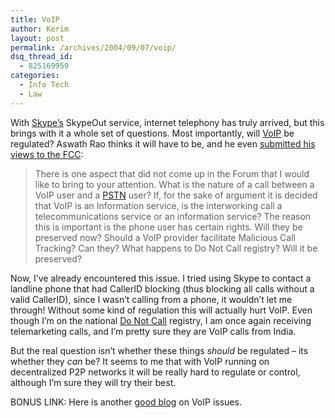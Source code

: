 ```yaml
---
title: VoIP
author: Kerim
layout: post
permalink: /archives/2004/09/07/voip/
dsq_thread_id:
  - 825169959
categories:
  - Info Tech
  - Law
---
```

With <a href="http://test.oxus.net/archives/2004/09/05/skype/" onclick="_gaq.push(['_trackEvent', 'outbound-article', 'http://test.oxus.net/archives/2004/09/05/skype/', 'Skype&#8217;s']);" >Skype&#8217;s</a> SkypeOut service, internet telephony has truly arrived, but this brings with it a whole set of questions. Most importantly, will <a href="http://www.google.com/search?q=define:voip" onclick="_gaq.push(['_trackEvent', 'outbound-article', 'http://www.google.com/search?q=define:voip', 'VoIP']);" >VoIP</a> be regulated? Aswath Rao thinks it will have to be, and he even <a href="http://www.mocaedu.com/mt/archives/000054.html" onclick="_gaq.push(['_trackEvent', 'outbound-article', 'http://www.mocaedu.com/mt/archives/000054.html', 'submitted his views to the FCC']);" >submitted his views to the FCC</a>:

> There is one aspect that did not come up in the Forum that I would like to bring to your attention. What is the nature of a call between a VoIP user and a <a href="http://www.google.com/search?q=define:PSTN" onclick="_gaq.push(['_trackEvent', 'outbound-article', 'http://www.google.com/search?q=define:PSTN', 'PSTN']);" >PSTN</a> user? If, for the sake of argument it is decided that VoIP is an Information service, is the interworking call a telecommunications service or an information service? The reason this is important is the phone user has certain rights. Will they be preserved now? Should a VoIP provider facilitate Malicious Call Tracking? Can they? What happens to Do Not Call registry? Will it be preserved?

Now, I&#8217;ve already encountered this issue. I tried using Skype to contact a landline phone that had CallerID blocking (thus blocking all calls without a valid CallerID), since I wasn&#8217;t calling from a phone, it wouldn&#8217;t let me through! Without some kind of regulation this will actually hurt VoIP. Even though I&#8217;m on the national <a href="https://www.donotcall.gov/default.aspx" onclick="_gaq.push(['_trackEvent', 'outbound-article', 'https://www.donotcall.gov/default.aspx', 'Do Not Call']);" >Do Not Call</a> registry, I am once again receiving telemarketing calls, and I&#8217;m pretty sure they are VoIP calls from India.

But the real question isn&#8217;t whether these things *should* be regulated &#8211; its whether they *can* be? It seems to me that with VoIP running on decentralized P2P networks it will be really hard to regulate or control, although I&#8217;m sure they will try their best.

BONUS LINK: Here is another <a href="http://gigaom.com/thevoipdaily/" onclick="_gaq.push(['_trackEvent', 'outbound-article', 'http://gigaom.com/thevoipdaily/', 'good blog']);" >good blog</a> on VoIP issues.

